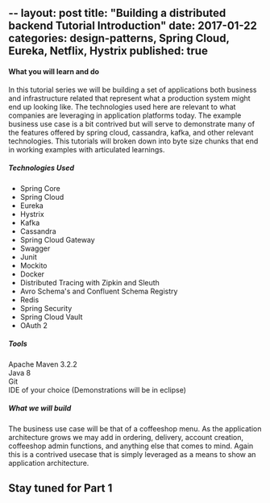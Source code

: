 --
layout: post
title: "Building a distributed backend Tutorial Introduction"
date: 2017-01-22
categories: design-patterns, Spring Cloud, Eureka, Netflix, Hystrix
published: true
---



#### What you will learn and do
In this tutorial series we will be building a set of applications both business and infrastructure related that represent what a production system might end up looking like.  The technologies used here are relevant to what companies are leveraging in application platforms today.  The example business use case is a bit contrived but will serve to demonstrate many of the features offered by spring cloud, cassandra, kafka, and other relevant technologies.  This tutorials will broken down into byte size chunks that end in working examples with articulated learnings.   

##### Technologies Used
* Spring Core
* Spring Cloud
* Eureka
* Hystrix
* Kafka
* Cassandra
* Spring Cloud Gateway
* Swagger
* Junit
* Mockito
* Docker
* Distributed Tracing with Zipkin and Sleuth
* Avro Schema's and Confluent Schema Registry
* Redis
* Spring Security
* Spring Cloud Vault
* OAuth 2

##### Tools
Apache Maven 3.2.2   
Java 8   
Git   
IDE of your choice (Demonstrations will be in eclipse)   

##### What we will build
The business use case will be that of a coffeeshop menu. As the application architecture grows we may add in ordering, delivery, account creation, coffeeshop admin functions, and anything else that comes to mind.  Again this is a contrived usecase that is simply leveraged as a means to show an application architecture.

## Stay tuned for Part 1
